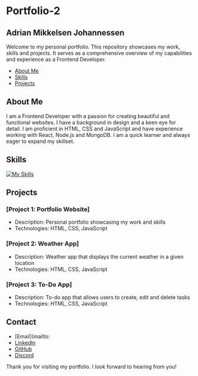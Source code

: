 # Portfolio-2

## Adrian Mikkelsen Johannessen

Welcome to my personal portfolio. This repository showcases my work, skills and projects. It serves as a comprehensive overview of my capabilities and experience as a Frontend Developer.

- [About Me](#about-me)
- [Skills](#skills)
- [Projects](#projects)

## About Me

I am a Frontend Developer with a passion for creating beautiful and functional websites. I have a background in design and a keen eye for detail. I am proficient in HTML, CSS and JavaScript and have experience working with React, Node.js and MongoDB. I am a quick learner and always eager to expand my skillset.

## Skills

[![My Skills](https://skillicons.dev/icons?i=html,css,js,figma,react,vite,git,sass,tailwind,bootstrap)](https://skillicons.dev)

## Projects

### [Project 1: Portfolio Website]

- Description: Personal portfolio showcasing my work and skills
- Technologies: HTML, CSS, JavaScript

### [Project 2: Weather App]

- Description: Weather app that displays the current weather in a given location
- Technologies: HTML, CSS, JavaScript

### [Project 3: To-Do App]

- Description: To-do app that allows users to create, edit and delete tasks
- Technologies: HTML, CSS, JavaScript

## Contact

- [Email](mailto:
- [LinkedIn](https://www.linkedin.com/in/adrian-mikkelsen-johannessen/)
- [GitHub](https://github.com/AdrianMikk)
- [Discord](HoiskyPoisky)

Thank you for visiting my portfolio. I look forward to hearing from you!

